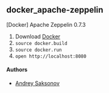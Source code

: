 ## docker_apache-zeppelin
[Docker] Apache Zeppelin 0.7.3

1. Download [Docker](https://www.docker.com/community-edition)
2. `source docker.build`
3. `source docker.run`
4. `open http://localhost:8080`

#### Authors
* [Andrey Saksonov](https://saksonov.me)
